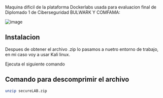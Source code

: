 Maquina dificil de la plataforma Dockerlabs usada para evaluacion final de Diplomado 1 de Ciberseguridad BULWARK Y COMFAMA:

![image](https://github.com/user-attachments/assets/1afad8f1-e881-4eae-8ce2-450bd56d82d7)

## Instalacion
Despues de obtener el archivo .zip lo pasamos a nuetro entorno de trabajo, en mi caso voy a usar Kali linux.

Ejecuta el siguiente comando
## Comando para descomprimir el archivo
```bash
unzip secureLAB.zip


